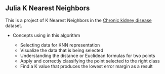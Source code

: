 ## Julia K Nearest Neighbors 

This is a project of K Nearest Neighbors in the [Chronic kidney disease](https://archive.ics.uci.edu/ml/datasets/chronic_kidney_disease) dataset. 

<ul>
<li>Concepts using in this algorithm </li>
<ul>
<li>Selecting data for KNN representation</li>
<li>Visualize the data that is being selected </li>
<li>Understanding the distance or Euclidean formulas for two points</li>
<li>Apply and correctly classifying the point selected to the right class</li>
<li>Find a K value that produces the lowest error margin as a result</li>
</ul>
</ul>


